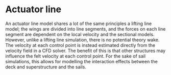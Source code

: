 # Actuator line

An actuator line model shares a lot of the same principles a lifting line model; the wings are divided into line segments, and the forces on each line segment are dependent on the local velocity and the sectional models. However, unlike a lifting line simulation, there is no potential theory wake. The velocity at each control point is instead estimated directly from the velocity field in a CFD solver. The benefit of this is that other structures may influence the felt velocity at each control point. For the sake of sail simulations, this allows for modelling the interaction effects between the deck and superstructure and the sails.